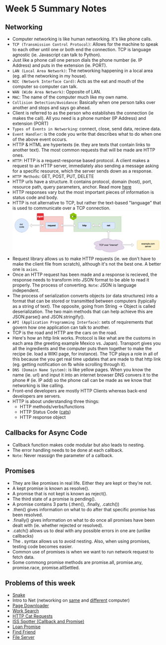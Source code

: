 # Week 5 Summary Notes
## Networking
* Computer networking is like human networking. It's like phone calls.
* `TCP (Transmission Control Protocol)`: Allows for the machine to speak to each other until one or both end the connection. TCP is language agnostic (ie. Javascript can talk to Python).
* Just like a phone call one person dials the phone number (ie. IP Address) and puts in the extension (ie. PORT).
* `LAN (Local Area Network)`: The networking happening in a local area (eg. all the networking in my house).
* `NIC (Network Interface Card)`: Acts as the eat and mouth of the computer so computer can talk.
* `WAN (Wide Area Network)`: Opposite of LAN.
* `MAC`: The name of the computer much like my own name.
* `Collision Detection/Avoidance`: Basically when one person talks over another and stops and says go ahead.
* Client is referred to as the person who establishes the connection (ie makes the call). All you need is a phone number (IP Address) and extension (PORT)
* `Types of Events in Networking`: connect, close, send data, recieve data.
* `Event Handler`: is the code you write that describes what to do when one of the above event occurs.
* HTTP & HTML are hypertexts (ie. they are texts that contain links to another text). The most common requests that will be made are HTTP ones.
* `HTTP`: HTTP is a request-response based protocol. A client makes a request to an HTTP server, immediately also sending a message asking for a specific resource, which the server sends down as a response.
* `HTTP Methods`: GET, POST, PUT, DELETE
* HTTP urls have a structure. It contains protocol, domain (host), port, resource path, query parameters, anchor. Read more [here](https://developer.mozilla.org/en-US/docs/Learn/Common_questions/What_is_a_URL)
* HTTP responses vary but the most important pieces of information is status code and body.
* HTTP is not alternative to TCP, but rather the text-based "language" that is used to communicate over a TCP connection.
!["HTTP Request Flow"](/Pictures/request-net-tcp-example.com.png)
* Request library allows us to make HTTP requests (ie. we don't have to make the client file from scratch), although it's not the best one. A better one is `axios`.
* Once an HTTP request has been made and a response is recieved, the response needs to transform into JSON format to be able to read it properly. The process of converting. `Note`: JSON is language independent.
* The process of serialization converts objects (or data structures) into a format that can be stored or transmitted between computers (typically as a string of text). The opposite, going from String → Object is called deserialization. The two main methods that can help achieve this are JSON.parse() and JSON.stringify().
* `API (Application Programming Interface)`: sets of requirements that govern how one application can talk to another.
* TCP is the road and HTTP are the cars on the road.
* Here's how an http link works. Protocol is like what are the customs in each area (the greeting example Mexico vs. Japan). Transport gives you all the ingredients and the computer puts them together to make the recipe (ie. load a WIKI page, for instance). The TCP plays a role in all of this because the you get real time updates that are made to that http link (eg. getting notification on fb while scrolling through it).
* `DNS (Domain Name System)`: is like yellow pages. When you know the name (ie. url) and input it into an internet browser DNS convers it to the phone # (ie. IP add) so the phone call can be made as we know that networking is like calling.
* Front-end developers are mostly HTTP Clients whereas back-end developers are servers.
* HTTP is about understanding three things:
  *  HTTP methods/verbs/functions
  * HTTP Status Code ([cats](https://http.cat/))
  * HTTP response object

## Callbacks for Async Code
* Callback function makes code modular but also leads to nesting.
* The error handling needs to be done at each callback.
* `Note`: Never reassign the parameter of a callback.

## Promises
* They are like promises in real life. Either they are kept or they're not.
* A kept promise is known as resolve().
* A promise that is not kept is known as reject().
* The third state of a promise is pending().
* A promise contains 3 parts (.then(), .finally, .catch())
* .then() gives information on what to do after that specific promise has been resolved.
* .finally() gives information on what to do once all promises have been dealt with (ie. whether rejected or resolved).
* .catch() allows us to deal with any possible errors in one are (unlike callbacks)
* The . syntax allows us to avoid nesting. Also, when using promises, testing code becomes easier.
* Common use of promises is when we want to run network request to fetch data.
* Some commong promise methods are promise.all, promise.any, promise.race, promise.allSettled.



## Problems of this week
* [Snake](https://github.com/IrhaAli/snake-client)
* Intro to Net (networking on [same](https://flex-web.compass.lighthouselabs.ca/workbooks/flex-m02w5/activities/399?journey_step=34&workbook=8) and [different](https://flex-web.compass.lighthouselabs.ca/workbooks/flex-m02w5/activities/2071?journey_step=34&workbook=8) computer)
* [Page Downloader](https://github.com/IrhaAli/page-fetcher)
* [Work Search](https://github.com/IrhaAli/pair-programming-word-search)
* [HTTP Cat Requests](https://github.com/IrhaAli/json-the-cat)
* [ISS Spotter (Callback and Promise)](https://github.com/IrhaAli/iss_spotter)
* [Loan Promise](https://gist.github.com/IrhaAli/6ab2d9d149710c49f93a994cd7a27051)
* [Find Friend](https://flex-web.compass.lighthouselabs.ca/workbooks/flex-m02w5/activities/438?journey_step=34&workbook=8)
* [File Server](https://gist.github.com/IrhaAli/aef2ab695ba626fe87cae27ae82bbc8c)